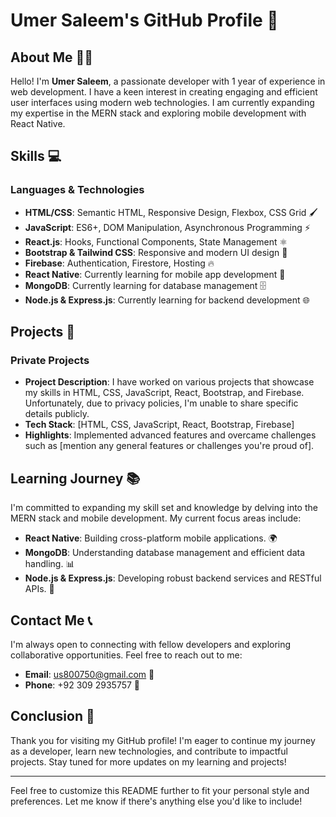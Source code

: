 # Umer Saleem's GitHub Profile 🚀




## About Me 🙋‍♂️

Hello! I'm **Umer Saleem**, a passionate developer with 1 year of experience in web development. I have a keen interest in creating engaging and efficient user interfaces using modern web technologies. I am currently expanding my expertise in the MERN stack and exploring mobile development with React Native.

## Skills 💻

### Languages & Technologies
- **HTML/CSS**: Semantic HTML, Responsive Design, Flexbox, CSS Grid 🖌️
- **JavaScript**: ES6+, DOM Manipulation, Asynchronous Programming ⚡
- **React.js**: Hooks, Functional Components, State Management ⚛️
- **Bootstrap & Tailwind CSS**: Responsive and modern UI design 🎨
- **Firebase**: Authentication, Firestore, Hosting 🔥
- **React Native**: Currently learning for mobile app development 📱
- **MongoDB**: Currently learning for database management 🗄️
- **Node.js & Express.js**: Currently learning for backend development 🌐

## Projects 🔨

### Private Projects
- **Project Description**: I have worked on various projects that showcase my skills in HTML, CSS, JavaScript, React, Bootstrap, and Firebase. Unfortunately, due to privacy policies, I'm unable to share specific details publicly.
- **Tech Stack**: [HTML, CSS, JavaScript, React, Bootstrap, Firebase]
- **Highlights**: Implemented advanced features and overcame challenges such as [mention any general features or challenges you're proud of].

## Learning Journey 📚

I'm committed to expanding my skill set and knowledge by delving into the MERN stack and mobile development. My current focus areas include:

- **React Native**: Building cross-platform mobile applications. 🌍
- **MongoDB**: Understanding database management and efficient data handling. 📊
- **Node.js & Express.js**: Developing robust backend services and RESTful APIs. 🔗

## Contact Me 📞

I'm always open to connecting with fellow developers and exploring collaborative opportunities. Feel free to reach out to me:

- **Email**: [us800750@gmail.com](mailto:us800750@gmail.com) 📧
- **Phone**: +92 309 2935757 📱

## Conclusion 🎉

Thank you for visiting my GitHub profile! I'm eager to continue my journey as a developer, learn new technologies, and contribute to impactful projects. Stay tuned for more updates on my learning and projects!

---

Feel free to customize this README further to fit your personal style and preferences. Let me know if there's anything else you'd like to include!
